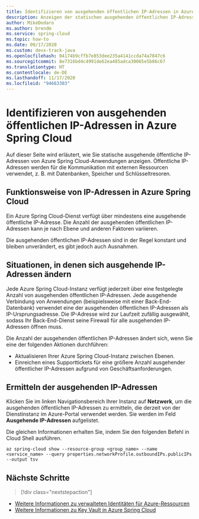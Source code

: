```yaml
---
title: Identifizieren von ausgehenden öffentlichen IP-Adressen in Azure Spring Cloud
description: Anzeigen der statischen ausgehenden öffentlichen IP-Adressen für die Kommunikation mit externen Ressourcen, z. B. mit Datenbanken, Speicher, Key Vault usw.
author: MikeDodaro
ms.author: brendm
ms.service: spring-cloud
ms.topic: how-to
ms.date: 09/17/2020
ms.custom: devx-track-java
ms.openlocfilehash: 04174b9cffb7e853dee235a4141ccda74a7847c6
ms.sourcegitcommit: 8e7316bd4c4991de62ea485adca30065e5b86c67
ms.translationtype: HT
ms.contentlocale: de-DE
ms.lasthandoff: 11/17/2020
ms.locfileid: "94663303"
---
```

# <a name="how-to-identify-outbound-public-ip-addresses-in-azure-spring-cloud"></a>Identifizieren von ausgehenden öffentlichen IP-Adressen in Azure Spring Cloud

Auf dieser Seite wird erläutert, wie Sie statische ausgehende öffentliche IP-Adressen von Azure Spring Cloud-Anwendungen anzeigen.  Öffentliche IP-Adressen werden für die Kommunikation mit externen Ressourcen verwendet, z. B. mit Datenbanken, Speicher und Schlüsseltresoren.

## <a name="how-ip-addresses-work-in-azure-spring-cloud"></a>Funktionsweise von IP-Adressen in Azure Spring Cloud

Ein Azure Spring Cloud-Dienst verfügt über mindestens eine ausgehende öffentliche IP-Adresse. Die Anzahl der ausgehenden öffentlichen IP-Adressen kann je nach Ebene und anderen Faktoren variieren. 

Die ausgehenden öffentlichen IP-Adressen sind in der Regel konstant und bleiben unverändert, es gibt jedoch auch Ausnahmen.

## <a name="when-outbound-ips-change"></a>Situationen, in denen sich ausgehende IP-Adressen ändern

Jede Azure Spring Cloud-Instanz verfügt jederzeit über eine festgelegte Anzahl von ausgehenden öffentlichen IP-Adressen. Jede ausgehende Verbindung von Anwendungen (beispielsweise mit einer Back-End-Datenbank) verwendet eine der ausgehenden öffentlichen IP-Adressen als IP-Ursprungsadresse. Die IP-Adresse wird zur Laufzeit zufällig ausgewählt, sodass Ihr Back-End-Dienst seine Firewall für alle ausgehenden IP-Adressen öffnen muss.

Die Anzahl der ausgehenden öffentlichen IP-Adressen ändert sich, wenn Sie eine der folgenden Aktionen durchführen:

- Aktualisieren Ihrer Azure Spring Cloud-Instanz zwischen Ebenen.
- Einreichen eines Supporttickets für eine größere Anzahl ausgehender öffentlicher IP-Adressen aufgrund von Geschäftsanforderungen.

## <a name="find-outbound-ips"></a>Ermitteln der ausgehenden IP-Adressen

Klicken Sie im linken Navigationsbereich Ihrer Instanz auf **Netzwerk**, um die ausgehenden öffentlichen IP-Adressen zu ermitteln, die derzeit von der Dienstinstanz im Azure-Portal verwendet werden. Sie werden im Feld **Ausgehende IP-Adressen** aufgelistet.

Die gleichen Informationen erhalten Sie, indem Sie den folgenden Befehl in Cloud Shell ausführen.

```Azure CLI
az spring-cloud show --resource-group <group_name> --name <service_name> --query properties.networkProfile.outboundIPs.publicIPs --output tsv
```

## <a name="next-steps"></a>Nächste Schritte
> [!div class="nextstepaction"]
* [Weitere Informationen zu verwalteten Identitäten für Azure-Ressourcen](https://github.com/MicrosoftDocs/azure-docs/blob/master/articles/active-directory/managed-identities-azure-resources/overview.md)
* [Weitere Informationen zu Key Vault in Azure Spring Cloud](spring-cloud-tutorial-managed-identities-key-vault.md)
